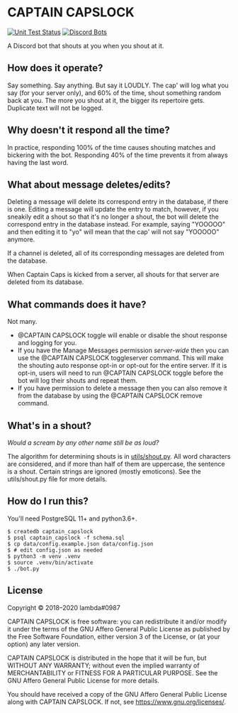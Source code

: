 # CAPTAIN CAPSLOCK

[![Unit Test Status](https://img.shields.io/travis/iomintz/CAPTAIN-CAPSLOCK/master.svg?label=tests)](https://travis-ci.org/iomintz/CAPTAIN-CAPSLOCK)
[![Discord Bots](https://discordbots.org/api/widget/status/469736963277062166.svg?noavatar=true)](https://discordbots.org/bot/469736963277062166)

A Discord bot that shouts at you when you shout at it.

## How does it operate?

Say something. Say anything. But say it LOUDLY. The cap' will log what you say (for your server only), and
60% of the time, shout something random back at you. The more you shout at it, the bigger its repertoire gets.
Duplicate text will not be logged.

## Why doesn't it respond all the time?

In practice, responding 100% of the time causes shouting matches and bickering with the bot. Responding 40% of the time
prevents it from always having the last word.

## What about message deletes/edits?

Deleting a message will delete its correspond entry in the database, if there is one.
Editing a message will update the entry to match, however,
if you sneakily edit a shout so that it's no longer a shout,
the bot will delete the correspond entry in the database instead.
For example, saying "YOOOOO" and then editing it to "yo" will mean that the cap' will not say "YOOOOO" anymore.

If a channel is deleted, all of its corresponding messages are deleted from the database.

When Captain Caps is kicked from a server, all shouts for that server are deleted from its database.

## What commands does it have?

Not many.

- @CAPTAIN CAPSLOCK toggle will enable or disable the shout response and logging for you.
- If you have the Manage Messages permission *server-wide* then you can use the @CAPTAIN CAPSLOCK toggleserver
  command. This will make the shouting auto response opt-in or opt-out for the entire server. If it is opt-in,
  users will need to run @CAPTAIN CAPSLOCK toggle before the bot will log their shouts and repeat them.
- If you have permission to delete a message then you can also remove it from the database by using the
  @CAPTAIN CAPSLOCK remove command.

## What's in a shout?

*Would a scream by any other name still be as loud?*

The algorithm for determining shouts is in [utils/shout.py](https://github.com/bmintz/CAPTAIN-CAPSLOCK/blob/master/utils/shout.py).
All word characters are considered, and if more than half of them are uppercase, the sentence is a shout.
Certain strings are ignored (mostly emoticons). See the utils/shout.py file for more details.

## How do I run this?

You'll need PostgreSQL 11+ and python3.6+.

```
$ createdb captain_capslock
$ psql captain_capslock -f schema.sql
$ cp data/config.example.json data/config.json
$ # edit config.json as needed
$ python3 -m venv .venv
$ source .venv/bin/activate
$ ./bot.py
```

## License

Copyright © 2018–2020 lambda#0987

CAPTAIN CAPSLOCK is free software: you can redistribute it and/or modify
it under the terms of the GNU Affero General Public License as published
by the Free Software Foundation, either version 3 of the License, or
(at your option) any later version.

CAPTAIN CAPSLOCK is distributed in the hope that it will be fun,
but WITHOUT ANY WARRANTY; without even the implied warranty of
MERCHANTABILITY or FITNESS FOR A PARTICULAR PURPOSE.  See the
GNU Affero General Public License for more details.

You should have received a copy of the GNU Affero General Public License
along with CAPTAIN CAPSLOCK.  If not, see <https://www.gnu.org/licenses/>.
